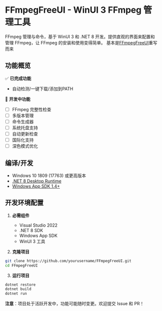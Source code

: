 # FFmpegFreeUI - WinUI 3 FFmpeg 管理工具

FFmpeg 管理与命令，基于 WinUI 3 和 .NET 8 开发。提供直观的界面来配置和管理 FFmpeg，让 FFmpeg 的安装和使用变得简单。
基本是[FFmpegFreeUI](https://github.com/Lake1059/FFmpegFreeUI)重写而来

## 功能概览

✅ **已完成功能**
- 自动检测/一键下载/添加到PATH

🚧 **开发中功能**
- [ ] FFmpeg 完整性检查
- [ ] 多版本管理
- [ ] 命令生成器
- [ ] 系统托盘支持
- [ ] 自动更新检查
- [ ] 国际化支持
- [ ] 深色模式优化

## 编译/开发

- Windows 10 1809 (17763) 或更高版本
- [.NET 8 Desktop Runtime](https://dotnet.microsoft.com/download/dotnet/8.0)
- [Windows App SDK 1.4+](https://learn.microsoft.com/windows/apps/windows-app-sdk/downloads)

## 开发环境配置

1. **必需组件**
   - Visual Studio 2022
   - .NET 8 SDK
   - Windows App SDK
   - WinUI 3 工具

2. **克隆项目**
```bash
git clone https://github.com/yourusername/FFmpegFreeUI.git
cd FFmpegFreeUI
```

3. **运行项目**
```bash
dotnet restore
dotnet build
dotnet run
```


**注意**：项目处于活跃开发中，功能可能随时变更。欢迎提交 Issue 和 PR！
   
